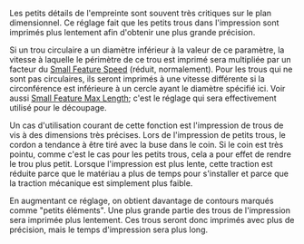 Les petits détails de l'empreinte sont souvent très critiques sur le plan dimensionnel. Ce réglage fait que les petits trous dans l'impression sont imprimés plus lentement afin d'obtenir une plus grande précision.

Si un trou circulaire a un diamètre inférieur à la valeur de ce paramètre, la vitesse à laquelle le périmètre de ce trou est imprimé sera multipliée par un facteur du [Small Feature Speed](small_feature_speed_factor.md) (réduit, normalement). Pour les trous qui ne sont pas circulaires, ils seront imprimés à une vitesse différente si la circonférence est inférieure à un cercle ayant le diamètre spécifié ici. Voir aussi [Small Feature Max Length](small_feature_max_length.md); c'est le réglage qui sera effectivement utilisé pour le découpage.

Un cas d'utilisation courant de cette fonction est l'impression de trous de vis à des dimensions très précises. Lors de l'impression de petits trous, le cordon a tendance à être tiré avec la buse dans le coin. Si le coin est très pointu, comme c'est le cas pour les petits trous, cela a pour effet de rendre le trou plus petit. Lorsque l'impression est plus lente, cette traction est réduite parce que le matériau a plus de temps pour s'installer et parce que la traction mécanique est simplement plus faible.

En augmentant ce réglage, on obtient davantage de contours marqués comme "petits éléments". Une plus grande partie des trous de l'impression sera imprimée plus lentement. Ces trous seront donc imprimés avec plus de précision, mais le temps d'impression sera plus long.
